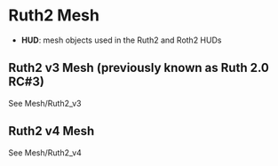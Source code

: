 # Ruth2 Mesh

* **HUD**: mesh objects used in the Ruth2 and Roth2 HUDs

## Ruth2 v3 Mesh (previously known as Ruth 2.0 RC#3)

See Mesh/Ruth2_v3

## Ruth2 v4 Mesh

See Mesh/Ruth2_v4
